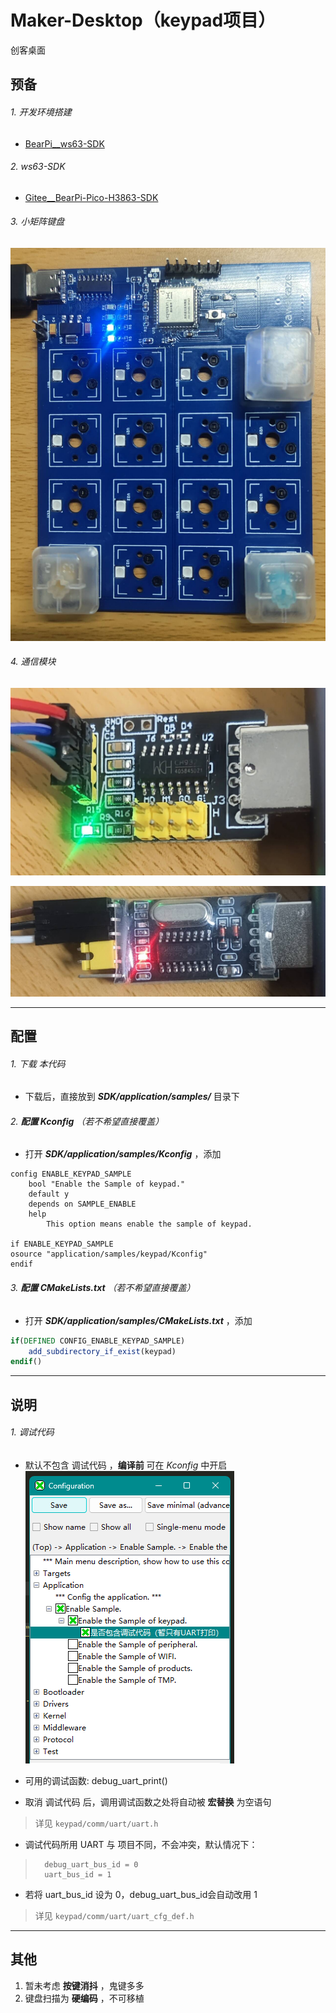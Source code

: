 # Maker-Desktop（keypad项目）
创客桌面



## 预备

###### 1. 开发环境搭建
- [BearPi__ws63-SDK](https://www.bearpi.cn/core_board/bearpi/pico/h3863/)

###### 2. ws63-SDK
- [Gitee__BearPi-Pico-H3863-SDK](https://gitee.com/bearpi/bearpi-pico_h3863)

###### 3. 小矩阵键盘
![keypad实物图](./RES/keypad.jpg "keypad实物图")

###### 4. 通信模块
![通信用_UART-HID实物图](./RES/UART-HID.jpg "通信用_UART-HID")

![调试用_UART-USB实物图](./RES/UART-USB.jpg "调试用_UART-USB")

---

## 配置

###### 1. 下载 本代码
- 下载后，直接放到 ***SDK/application/samples/*** 目录下

###### 2. **配置 *Kconfig*** （若不希望直接覆盖）
- 打开 ***SDK/application/samples/Kconfig*** ，添加
```kconfig
config ENABLE_KEYPAD_SAMPLE
    bool "Enable the Sample of keypad."
    default y
    depends on SAMPLE_ENABLE
    help
        This option means enable the sample of keypad.
        
if ENABLE_KEYPAD_SAMPLE
osource "application/samples/keypad/Kconfig"
endif
```

###### 3. **配置 *CMakeLists.txt*** （若不希望直接覆盖）
- 打开 ***SDK/application/samples/CMakeLists.txt*** ，添加
```cmake
if(DEFINED CONFIG_ENABLE_KEYPAD_SAMPLE)
    add_subdirectory_if_exist(keypad)
endif()
```

---

## 说明

###### 1. 调试代码
- 默认不包含 调试代码 ，**编译前** 可在 *Kconfig* 中开启
 ![调试代码](./RES/debug-config.png)

- 可用的调试函数: debug_uart_print()

- 取消 调试代码 后，调用调试函数之处将自动被 **宏替换** 为空语句
> 详见 `keypad/comm/uart/uart.h`

- 调试代码所用 UART 与 项目不同，不会冲突，默认情况下：
>		debug_uart_bus_id = 0
>		uart_bus_id = 1

- 若将 uart_bus_id 设为 0，debug_uart_bus_id会自动改用 1
> 详见 `keypad/comm/uart/uart_cfg_def.h`

---

## 其他

1. 暂未考虑 **按键消抖** ，鬼键多多
2. 键盘扫描为 **硬编码** ，不可移植

